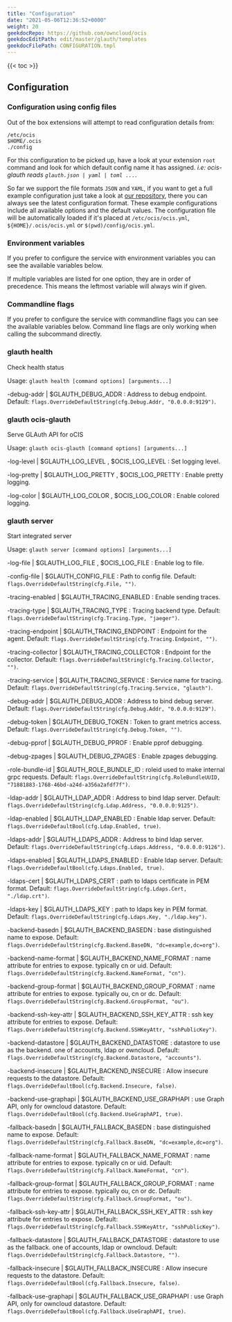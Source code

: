 ```yaml
---
title: "Configuration"
date: "2021-05-06T12:36:52+0000"
weight: 20
geekdocRepo: https://github.com/owncloud/ocis
geekdocEditPath: edit/master/glauth/templates
geekdocFilePath: CONFIGURATION.tmpl
---
```


{{< toc >}}

## Configuration

### Configuration using config files

Out of the box extensions will attempt to read configuration details from:

```console
/etc/ocis
$HOME/.ocis
./config
```

For this configuration to be picked up, have a look at your extension `root` command and look for which default config name it has assigned. *i.e: ocis-glauth reads `glauth.json | yaml | toml ...`*.

So far we support the file formats `JSON` and `YAML`, if you want to get a full example configuration just take a look at [our repository](https://github.com/owncloud/ocis/tree/master/glauth/config), there you can always see the latest configuration format. These example configurations include all available options and the default values. The configuration file will be automatically loaded if it's placed at `/etc/ocis/ocis.yml`, `${HOME}/.ocis/ocis.yml` or `$(pwd)/config/ocis.yml`.

### Environment variables

If you prefer to configure the service with environment variables you can see the available variables below.

If multiple variables are listed for one option, they are in order of precedence. This means the leftmost variable will always win if given.

### Commandline flags

If you prefer to configure the service with commandline flags you can see the available variables below. Command line flags are only working when calling the subcommand directly.

### glauth health

Check health status

Usage: `glauth health [command options] [arguments...]`

-debug-addr |  $GLAUTH_DEBUG_ADDR
: Address to debug endpoint. Default: `flags.OverrideDefaultString(cfg.Debug.Addr, "0.0.0.0:9129")`.

### glauth ocis-glauth

Serve GLAuth API for oCIS

Usage: `glauth ocis-glauth [command options] [arguments...]`

-log-level |  $GLAUTH_LOG_LEVEL , $OCIS_LOG_LEVEL
: Set logging level.

-log-pretty |  $GLAUTH_LOG_PRETTY , $OCIS_LOG_PRETTY
: Enable pretty logging.

-log-color |  $GLAUTH_LOG_COLOR , $OCIS_LOG_COLOR
: Enable colored logging.

### glauth server

Start integrated server

Usage: `glauth server [command options] [arguments...]`

-log-file |  $GLAUTH_LOG_FILE , $OCIS_LOG_FILE
: Enable log to file.

-config-file |  $GLAUTH_CONFIG_FILE
: Path to config file. Default: `flags.OverrideDefaultString(cfg.File, "")`.

-tracing-enabled |  $GLAUTH_TRACING_ENABLED
: Enable sending traces.

-tracing-type |  $GLAUTH_TRACING_TYPE
: Tracing backend type. Default: `flags.OverrideDefaultString(cfg.Tracing.Type, "jaeger")`.

-tracing-endpoint |  $GLAUTH_TRACING_ENDPOINT
: Endpoint for the agent. Default: `flags.OverrideDefaultString(cfg.Tracing.Endpoint, "")`.

-tracing-collector |  $GLAUTH_TRACING_COLLECTOR
: Endpoint for the collector. Default: `flags.OverrideDefaultString(cfg.Tracing.Collector, "")`.

-tracing-service |  $GLAUTH_TRACING_SERVICE
: Service name for tracing. Default: `flags.OverrideDefaultString(cfg.Tracing.Service, "glauth")`.

-debug-addr |  $GLAUTH_DEBUG_ADDR
: Address to bind debug server. Default: `flags.OverrideDefaultString(cfg.Debug.Addr, "0.0.0.0:9129")`.

-debug-token |  $GLAUTH_DEBUG_TOKEN
: Token to grant metrics access. Default: `flags.OverrideDefaultString(cfg.Debug.Token, "")`.

-debug-pprof |  $GLAUTH_DEBUG_PPROF
: Enable pprof debugging.

-debug-zpages |  $GLAUTH_DEBUG_ZPAGES
: Enable zpages debugging.

-role-bundle-id |  $GLAUTH_ROLE_BUNDLE_ID
: roleid used to make internal grpc requests. Default: `flags.OverrideDefaultString(cfg.RoleBundleUUID, "71881883-1768-46bd-a24d-a356a2afdf7f")`.

-ldap-addr |  $GLAUTH_LDAP_ADDR
: Address to bind ldap server. Default: `flags.OverrideDefaultString(cfg.Ldap.Address, "0.0.0.0:9125")`.

-ldap-enabled |  $GLAUTH_LDAP_ENABLED
: Enable ldap server. Default: `flags.OverrideDefaultBool(cfg.Ldap.Enabled, true)`.

-ldaps-addr |  $GLAUTH_LDAPS_ADDR
: Address to bind ldap server. Default: `flags.OverrideDefaultString(cfg.Ldaps.Address, "0.0.0.0:9126")`.

-ldaps-enabled |  $GLAUTH_LDAPS_ENABLED
: Enable ldap server. Default: `flags.OverrideDefaultBool(cfg.Ldaps.Enabled, true)`.

-ldaps-cert |  $GLAUTH_LDAPS_CERT
: path to ldaps certificate in PEM format. Default: `flags.OverrideDefaultString(cfg.Ldaps.Cert, "./ldap.crt")`.

-ldaps-key |  $GLAUTH_LDAPS_KEY
: path to ldaps key in PEM format. Default: `flags.OverrideDefaultString(cfg.Ldaps.Key, "./ldap.key")`.

-backend-basedn |  $GLAUTH_BACKEND_BASEDN
: base distinguished name to expose. Default: `flags.OverrideDefaultString(cfg.Backend.BaseDN, "dc=example,dc=org")`.

-backend-name-format |  $GLAUTH_BACKEND_NAME_FORMAT
: name attribute for entries to expose. typically cn or uid. Default: `flags.OverrideDefaultString(cfg.Backend.NameFormat, "cn")`.

-backend-group-format |  $GLAUTH_BACKEND_GROUP_FORMAT
: name attribute for entries to expose. typically ou, cn or dc. Default: `flags.OverrideDefaultString(cfg.Backend.GroupFormat, "ou")`.

-backend-ssh-key-attr |  $GLAUTH_BACKEND_SSH_KEY_ATTR
: ssh key attribute for entries to expose. Default: `flags.OverrideDefaultString(cfg.Backend.SSHKeyAttr, "sshPublicKey")`.

-backend-datastore |  $GLAUTH_BACKEND_DATASTORE
: datastore to use as the backend. one of accounts, ldap or owncloud. Default: `flags.OverrideDefaultString(cfg.Backend.Datastore, "accounts")`.

-backend-insecure |  $GLAUTH_BACKEND_INSECURE
: Allow insecure requests to the datastore. Default: `flags.OverrideDefaultBool(cfg.Backend.Insecure, false)`.

-backend-use-graphapi |  $GLAUTH_BACKEND_USE_GRAPHAPI
: use Graph API, only for owncloud datastore. Default: `flags.OverrideDefaultBool(cfg.Backend.UseGraphAPI, true)`.

-fallback-basedn |  $GLAUTH_FALLBACK_BASEDN
: base distinguished name to expose. Default: `flags.OverrideDefaultString(cfg.Fallback.BaseDN, "dc=example,dc=org")`.

-fallback-name-format |  $GLAUTH_FALLBACK_NAME_FORMAT
: name attribute for entries to expose. typically cn or uid. Default: `flags.OverrideDefaultString(cfg.Fallback.NameFormat, "cn")`.

-fallback-group-format |  $GLAUTH_FALLBACK_GROUP_FORMAT
: name attribute for entries to expose. typically ou, cn or dc. Default: `flags.OverrideDefaultString(cfg.Fallback.GroupFormat, "ou")`.

-fallback-ssh-key-attr |  $GLAUTH_FALLBACK_SSH_KEY_ATTR
: ssh key attribute for entries to expose. Default: `flags.OverrideDefaultString(cfg.Fallback.SSHKeyAttr, "sshPublicKey")`.

-fallback-datastore |  $GLAUTH_FALLBACK_DATASTORE
: datastore to use as the fallback. one of accounts, ldap or owncloud. Default: `flags.OverrideDefaultString(cfg.Fallback.Datastore, "")`.

-fallback-insecure |  $GLAUTH_FALLBACK_INSECURE
: Allow insecure requests to the datastore. Default: `flags.OverrideDefaultBool(cfg.Fallback.Insecure, false)`.

-fallback-use-graphapi |  $GLAUTH_FALLBACK_USE_GRAPHAPI
: use Graph API, only for owncloud datastore. Default: `flags.OverrideDefaultBool(cfg.Fallback.UseGraphAPI, true)`.

